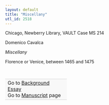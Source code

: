 ```yaml
---
layout: default
title: "Miscellany"
utl_id: 2518
---
```



Chicago, Newberry Library, VAULT Case MS 214


Domenico Cavalca


*Miscellany*


Florence or Venice, between 1465 and 1475


 

<table border="0.5" cellpadding="1" cellspacing="1" style="width: 200px; background-color:#F8F8F8;"><tbody style="border-color:#ccc"><tr style="border-color:#ccc"><td>Go to <a href="{{ site.baseurl }}/essay/010" target="_blank">Background Essay</a><br />
			Go to <a href="{{ site.baseurl }}/www/record.html?id=010" target="_blank">Manuscript</a> page</td>
</tr></tbody></table>
